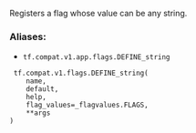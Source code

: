 Registers a flag whose value can be any string.
### Aliases:
- `tf.compat.v1.app.flags.DEFINE_string`

```
 tf.compat.v1.flags.DEFINE_string(
    name,
    default,
    help,
    flag_values=_flagvalues.FLAGS,
    **args
)
```
